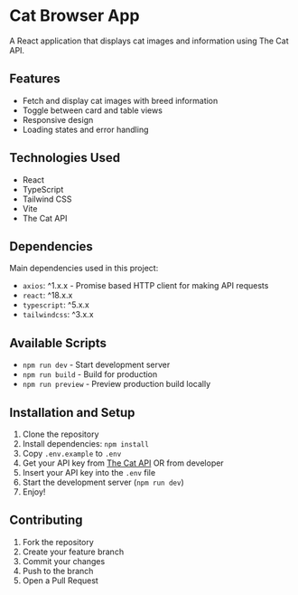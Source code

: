 # Cat Browser App

A React application that displays cat images and information using The Cat API.

## Features

- Fetch and display cat images with breed information
- Toggle between card and table views
- Responsive design
- Loading states and error handling

## Technologies Used

- React
- TypeScript
- Tailwind CSS
- Vite
- The Cat API

## Dependencies

Main dependencies used in this project:

- `axios`: ^1.x.x - Promise based HTTP client for making API requests
- `react`: ^18.x.x
- `typescript`: ^5.x.x
- `tailwindcss`: ^3.x.x

## Available Scripts

- `npm run dev` - Start development server
- `npm run build` - Build for production
- `npm run preview` - Preview production build locally

## Installation and Setup

1. Clone the repository
2. Install dependencies: `npm install`
3. Copy `.env.example` to `.env`
4. Get your API key from [The Cat API](https://thecatapi.com/) OR from developer
5. Insert your API key into the `.env` file
6. Start the development server (`npm run dev`)
7. Enjoy!

## Contributing

1. Fork the repository
2. Create your feature branch
3. Commit your changes
4. Push to the branch
5. Open a Pull Request
